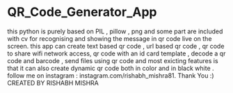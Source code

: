 # QR_Code_Generator_App
this python is purely based on PIL , pillow , png and some part are included with cv for recognising and showing the message in qr code live on the screen.
this app can create text based qr code , url based qr code , qr code to share wifi network access, qr code with an id card template , decode a qr code and barcode , 
send files using qr code and most exicting features is that it can also create dynamic qr code both in color and in black  white . 
follow me on instagram : instagram.com/rishabh_mishra81. Thank You :)
                                                                     CREATED BY RISHABH MISHRA
